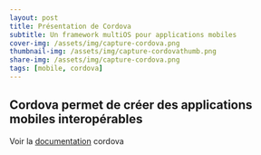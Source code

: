 ```yaml
---
layout: post
title: Présentation de Cordova
subtitle: Un framework multiOS pour applications mobiles 
cover-img: /assets/img/capture-cordova.png
thumbnail-img: /assets/img/capture-cordovathumb.png
share-img: /assets/img/capture-cordova.png
tags: [mobile, cordova]
---
```


## Cordova permet de créer des applications mobiles interopérables

Voir la [documentation](https://cordova.apache.org/) cordova
